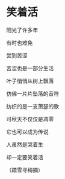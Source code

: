 # 笑着活

阳光了许多年 

有时也难免 

尝到苦涩 

苦涩也是一部分生活 

叶子悄悄从树上飘落 

仿佛一片片坠落的音符 

纺织的是一支萧瑟的歌 

可秋天不仅仅是凋零 

它也可以成为传说 

人虽然是哭着生 

却一定要笑着活 

（踏雪寻梅摘）